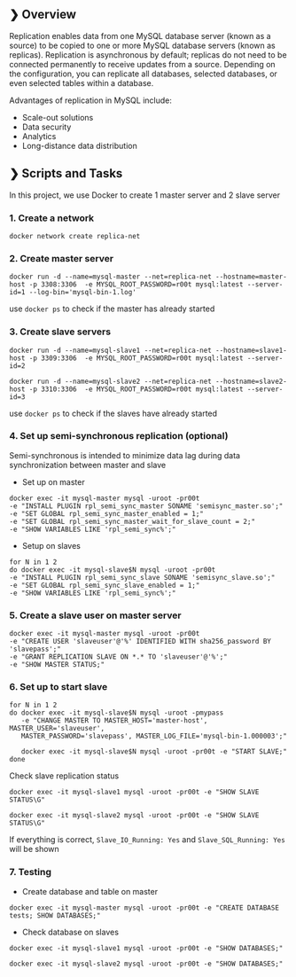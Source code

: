## ❯ Overview
Replication enables data from one MySQL database server (known as a source) to be copied to one or more MySQL database servers (known as replicas). Replication is asynchronous by default; replicas do not need to be connected permanently to receive updates from a source. Depending on the configuration, you can replicate all databases, selected databases, or even selected tables within a database.

Advantages of replication in MySQL include:
- Scale-out solutions
- Data security
- Analytics
- Long-distance data distribution

## ❯ Scripts and Tasks
In this project, we use Docker to create 1 master server and 2 slave server

### 1. Create a network
```
docker network create replica-net
```

### 2. Create master server
```
docker run -d --name=mysql-master --net=replica-net --hostname=master-host -p 3308:3306  -e MYSQL_ROOT_PASSWORD=r00t mysql:latest --server-id=1 --log-bin='mysql-bin-1.log'
```

use `docker ps` to check if the master has already started

### 3. Create slave servers
```
docker run -d --name=mysql-slave1 --net=replica-net --hostname=slave1-host -p 3309:3306  -e MYSQL_ROOT_PASSWORD=r00t mysql:latest --server-id=2
```

```
docker run -d --name=mysql-slave2 --net=replica-net --hostname=slave2-host -p 3310:3306  -e MYSQL_ROOT_PASSWORD=r00t mysql:latest --server-id=3
```

use `docker ps` to check if the slaves have already started


### 4. Set up semi-synchronous replication (optional)
Semi-synchronous is intended to minimize data lag during data synchronization between master and slave

- Set up on master
```
docker exec -it mysql-master mysql -uroot -pr00t 
-e "INSTALL PLUGIN rpl_semi_sync_master SONAME 'semisync_master.so';" 
-e "SET GLOBAL rpl_semi_sync_master_enabled = 1;" 
-e "SET GLOBAL rpl_semi_sync_master_wait_for_slave_count = 2;" 
-e "SHOW VARIABLES LIKE 'rpl_semi_sync%';"
```

- Setup on slaves
```
for N in 1 2
do docker exec -it mysql-slave$N mysql -uroot -pr00t 
-e "INSTALL PLUGIN rpl_semi_sync_slave SONAME 'semisync_slave.so';" 
-e "SET GLOBAL rpl_semi_sync_slave_enabled = 1;" 
-e "SHOW VARIABLES LIKE 'rpl_semi_sync%';"
```

### 5. Create a slave user on master server
```
docker exec -it mysql-master mysql -uroot -pr00t 
-e "CREATE USER 'slaveuser'@'%' IDENTIFIED WITH sha256_password BY 'slavepass';" 
-e "GRANT REPLICATION SLAVE ON *.* TO 'slaveuser'@'%';" 
-e "SHOW MASTER STATUS;"
```

### 6. Set up to start slave
```
for N in 1 2
do docker exec -it mysql-slave$N mysql -uroot -pmypass 
   -e "CHANGE MASTER TO MASTER_HOST='master-host', MASTER_USER='slaveuser', 
   MASTER_PASSWORD='slavepass', MASTER_LOG_FILE='mysql-bin-1.000003';"

   docker exec -it mysql-slave$N mysql -uroot -pr00t -e "START SLAVE;"
done
```

Check slave replication status
```
docker exec -it mysql-slave1 mysql -uroot -pr00t -e "SHOW SLAVE STATUS\G"
```

```
docker exec -it mysql-slave2 mysql -uroot -pr00t -e "SHOW SLAVE STATUS\G"
```
If everything is correct, `Slave_IO_Running: Yes` and `Slave_SQL_Running: Yes` will be shown

### 7. Testing
- Create database and table on master
```
docker exec -it mysql-master mysql -uroot -pr00t -e "CREATE DATABASE tests; SHOW DATABASES;"
```

- Check database on slaves
```
docker exec -it mysql-slave1 mysql -uroot -pr00t -e "SHOW DATABASES;"
```
```
docker exec -it mysql-slave2 mysql -uroot -pr00t -e "SHOW DATABASES;"
```